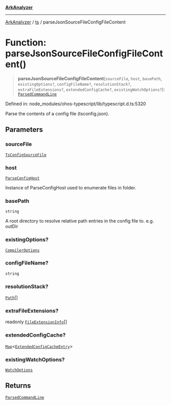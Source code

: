 [**ArkAnalyzer**](../../../../README.md)

***

[ArkAnalyzer](../../../../globals.md) / [ts](../README.md) / parseJsonSourceFileConfigFileContent

# Function: parseJsonSourceFileConfigFileContent()

> **parseJsonSourceFileConfigFileContent**(`sourceFile`, `host`, `basePath`, `existingOptions?`, `configFileName?`, `resolutionStack?`, `extraFileExtensions?`, `extendedConfigCache?`, `existingWatchOptions?`): [`ParsedCommandLine`](../interfaces/ParsedCommandLine.md)

Defined in: node\_modules/ohos-typescript/lib/typescript.d.ts:5320

Parse the contents of a config file (tsconfig.json).

## Parameters

### sourceFile

[`TsConfigSourceFile`](../interfaces/TsConfigSourceFile.md)

### host

[`ParseConfigHost`](../interfaces/ParseConfigHost.md)

Instance of ParseConfigHost used to enumerate files in folder.

### basePath

`string`

A root directory to resolve relative path entries in the config
   file to. e.g. outDir

### existingOptions?

[`CompilerOptions`](../interfaces/CompilerOptions.md)

### configFileName?

`string`

### resolutionStack?

[`Path`](../type-aliases/Path.md)[]

### extraFileExtensions?

readonly [`FileExtensionInfo`](../interfaces/FileExtensionInfo.md)[]

### extendedConfigCache?

[`Map`](../interfaces/Map.md)\<[`ExtendedConfigCacheEntry`](../interfaces/ExtendedConfigCacheEntry.md)\>

### existingWatchOptions?

[`WatchOptions`](../interfaces/WatchOptions.md)

## Returns

[`ParsedCommandLine`](../interfaces/ParsedCommandLine.md)
